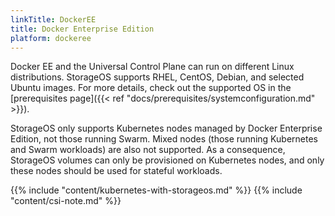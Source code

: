 ```yaml
---
linkTitle: DockerEE
title: Docker Enterprise Edition
platform: dockeree
---
```


Docker EE and the Universal Control Plane can run on different Linux
distributions. StorageOS supports RHEL, CentOS, Debian, and selected Ubuntu
images. For more details, check out the supported OS in the
[prerequisites page]({{< ref "docs/prerequisites/systemconfiguration.md" >}}).

StorageOS only supports Kubernetes nodes managed by Docker Enterprise Edition,
not those running Swarm. Mixed nodes (those running Kubernetes and Swarm
workloads)  are also not supported.  As a consequence, StorageOS volumes can
only be provisioned on Kubernetes nodes, and only these nodes should be used
for stateful workloads.

{{% include "content/kubernetes-with-storageos.md" %}}
{{% include "content/csi-note.md" %}}
